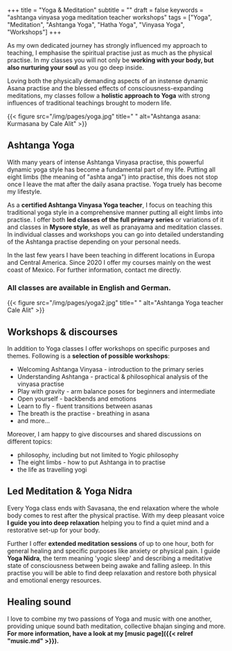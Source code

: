 +++
title = "Yoga & Meditation"
subtitle = ""
draft = false
keywords = "ashtanga vinyasa yoga meditation teacher workshops"
tags = ["Yoga", "Meditation", "Ashtanga Yoga", "Hatha Yoga", "Vinyasa Yoga", "Workshops"]
+++

As my own dedicated journey has strongly influenced my approach to teaching, I emphasise the spiritual practise just as much as the physical practise. In my classes you will not only be **working with your body, but also nurturing your soul** as you go deep inside.

Loving both the physically demanding aspects of an instense dynamic Asana practise and the blessed effects of consciousness-expanding meditations, my classes follow a **holistic approach to Yoga** with strong influences of traditional teachings brought to modern life.

{{< figure src="/img/pages/yoga.jpg" title=" "
alt="Ashtanga asana: Kurmasana by Cale Alit" >}}

## Ashtanga Yoga 

With many years of intense Ashtanga Vinyasa practise, this powerful dynamic yoga style has become a fundamental part of my life. Putting all eight limbs (the meaning of "ashta anga") into practise, this does not stop once I leave the mat after the daily asana practise. Yoga truely has become my lifestyle.

As a **certified Ashtanga Vinyasa Yoga teacher**, I focus on teaching this traditional yoga style in a comprehensive manner putting all eight limbs into practise. I offer both **led classes of the full primary series** or variations of it and classes in **Mysore style**, as well as pranayama and meditation classes. In individual classes and workshops you can go into detailed understanding of the Ashtanga practise depending on your personal needs.

In the last few years I have been teaching in different locations in Europa and Central America. Since 2020 I offer my courses mainly on the west coast of Mexico. For further information, contact me directly.

### All classes are available in English and German.

{{< figure src="/img/pages/yoga2.jpg" title=" "
alt="Ashtanga Yoga teacher Cale Alit" >}}

## Workshops & discourses

In addition to Yoga classes I offer workshops on specific purposes and themes. Following is a **selection of possible workshops**:

+ Welcoming Ashtanga Vinyasa - introduction to the primary series
+ Understanding Ashtanga - practical & philosophical analysis of the vinyasa practise
+ Play with gravity - arm balance poses for beginners and intermediate
+ Open yourself - backbends and emotions
+ Learn to fly - fluent transitions between asanas
+ The breath is the practise - breathing in asana
+ and more...

Moreover, I am happy to give discourses and shared discussions on different topics:

+ philosophy, including but not limited to Yogic philosophy
+ The eight limbs - how to put Ashtanga in to practise
+ the life as travelling yogi

## Led Meditation & Yoga Nidra

Every Yoga class ends with Savasana, the end relaxation where the whole body comes to rest after the physical practise. With my deep pleasant voice **I guide you into deep relaxation** helping you to find a quiet mind and a restorative set-up for your body.

Further I offer **extended meditation sessions** of up to one hour, both for general healing and specific purposes like anxiety or physical pain.  I guide **Yoga Nidra**, the term meaning 'yogic sleep' and describing a meditative state of consciousness between being awake and falling asleep. In this practise you will be able to find deep relaxation and restore both physical and emotional energy resources.

## Healing sound

I love to combine my two passions of Yoga and music with one another, providing unique sound bath meditation, collective bhajan singing and more. **For more information, have a look at my [music page]({{< relref "music.md" >}}).**